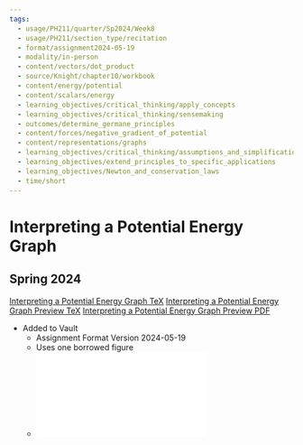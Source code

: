 ```yaml
---
tags:
  - usage/PH211/quarter/Sp2024/Week8
  - usage/PH211/section_type/recitation
  - format/assignment2024-05-19
  - modality/in-person
  - content/vectors/dot_product
  - source/Knight/chapter10/workbook
  - content/energy/potential
  - content/scalars/energy
  - learning_objectives/critical_thinking/apply_concepts
  - learning_objectives/critical_thinking/sensemaking
  - outcomes/determine_germane_principles
  - content/forces/negative_gradient_of_potential
  - content/representations/graphs
  - learning_objectives/critical_thinking/assumptions_and_simplifications
  - learning_objectives/extend_principles_to_specific_applications
  - learning_objectives/Newton_and_conservation_laws
  - time/short
---
```

# Interpreting a Potential Energy Graph
## Spring 2024
[Interpreting a Potential Energy Graph TeX](./Interpreting_a_Potential_Energy_Graph.tex)
[Interpreting a Potential Energy Graph Preview TeX](./Interpreting_a_Potential_Energy_Graph_Preview.tex)
[Interpreting a Potential Energy Graph Preview PDF](./Interpreting_a_Potential_Energy_Graph_Preview.pdf)
* Added to Vault
	* Assignment Format Version 2024-05-19
	* Uses one borrowed figure
	* ![PE Graph to Interpret](PE_Graph_to_Interpret.pdf)